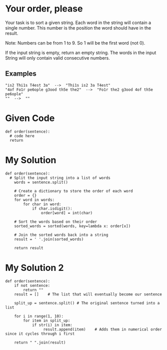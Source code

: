 # Your order, please

Your task is to sort a given string. Each word in the string will contain a single number. This number is the position the word should have in the result.

Note: Numbers can be from 1 to 9. So 1 will be the first word (not 0).

If the input string is empty, return an empty string. The words in the input String will only contain valid consecutive numbers.

## Examples
```
"is2 Thi1s T4est 3a"  -->  "Thi1s is2 3a T4est"
"4of Fo1r pe6ople g3ood th5e the2"  -->  "Fo1r the2 g3ood 4of th5e pe6ople"
""  -->  ""
```

# Given Code

```{python}
def order(sentence):
  # code here
  return
```

# My Solution

```{python}
def order(sentence):
  # Split the input string into a list of words
    words = sentence.split()
    
    # Create a dictionary to store the order of each word
    order = {}
    for word in words:
        for char in word:
            if char.isdigit():
                order[word] = int(char)
    
    # Sort the words based on their order
    sorted_words = sorted(words, key=lambda x: order[x])
    
    # Join the sorted words back into a string
    result = ' '.join(sorted_words)
    
    return result
```


# My Solution 2

```{python}
def order(sentence):
    if not sentence:
        return ""
    result = []    # The list that will eventually become our sentence
      
    split_up = sentence.split() # The original sentence turned into a list
  
    for i in range(1, 10):
        for item in split_up:
            if str(i) in item:
                 result.append(item)    # Adds them in numerical order since it cycles through i first
  
    return " ".join(result)
```
